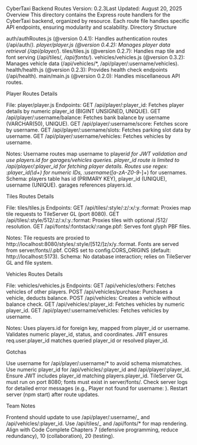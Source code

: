 CyberTaxi Backend Routes
Version: 0.2.3Last Updated: August 20, 2025
Overview
This directory contains the Express route handlers for the CyberTaxi backend, organized by resource. Each route file handles specific API endpoints, ensuring modularity and scalability.
Directory Structure

auth/authRoutes.js (@version 0.4.1): Handles authentication routes (/api/auth/_).
player/player.js (@version 0.4.2): Manages player data retrieval (/api/player/_).
tiles/tiles.js (@version 0.2.7): Handles map tile and font serving (/api/tiles/_, /api/fonts/_).
vehicles/vehicles.js (@version 0.3.2): Manages vehicle data (/api/vehicles/\*, /api/player/:username/vehicles).
health/health.js (@version 0.2.3): Provides health check endpoints (/api/health).
main/main.js (@version 0.2.0): Handles miscellaneous API routes.

Player Routes Details

File: player/player.js
Endpoints:
GET /api/player/:player_id: Fetches player details by numeric player_id (BIGINT UNSIGNED, UNIQUE).
GET /api/player/:username/balance: Fetches bank balance by username (VARCHAR(50), UNIQUE).
GET /api/player/:username/score: Fetches score by username.
GET /api/player/:username/slots: Fetches parking slot data by username.
GET /api/player/:username/vehicles: Fetches vehicles by username.

Notes:
Username routes map username to player*id for JWT validation and use players.id for garages/vehicles queries.
player_id route is limited to /api/player/:player_id for fetching player details.
Routes use regex: :player_id(\\d+) for numeric IDs, :username([a-zA-Z0-9*-]+) for usernames.
Schema: players table has id (PRIMARY KEY), player_id (UNIQUE), username (UNIQUE). garages references players.id.

Tiles Routes Details

File: tiles/tiles.js
Endpoints:
GET /api/tiles/:style/:z/:x/:y.:format: Proxies map tile requests to TileServer GL (port 8080).
GET /api/tiles/:style/512/:z/:x/:y.:format: Proxies tiles with optional /512/ resolution.
GET /api/fonts/:fontstack/:range.pbf: Serves font glyph PBF files.

Notes:
Tile requests are proxied to http://localhost:8080/styles/:style/[512/]z/x/y.:format.
Fonts are served from server/fonts/<fontstack>/<range>.pbf.
CORS set to config.CORS_ORIGINS (default: http://localhost:5173).
Schema: No database interaction; relies on TileServer GL and file system.

Vehicles Routes Details

File: vehicles/vehicles.js
Endpoints:
GET /api/vehicles/others: Fetches vehicles of other players.
POST /api/vehicles/purchase: Purchases a vehicle, deducts balance.
POST /api/vehicles: Creates a vehicle without balance check.
GET /api/vehicles/:player_id: Fetches vehicles by numeric player_id.
GET /api/player/:username/vehicles: Fetches vehicles by username.

Notes:
Uses players.id for foreign key, mapped from player_id or username.
Validates numeric player_id, status, and coordinates.
JWT ensures req.user.player_id matches queried player_id or resolved player_id.

Gotchas

Use username for /api/player/:username/\* to avoid schema mismatches.
Use numeric player_id for /api/vehicles/:player_id and /api/player/:player_id.
Ensure JWT includes player_id matching players.player_id.
TileServer GL must run on port 8080; fonts must exist in server/fonts/.
Check server logs for detailed error messages (e.g., Player not found for username: <username>).
Restart server (npm start) after route updates.

Team Notes

Frontend should update to use /api/player/:username/_ and /api/vehicles/:player_id. Use /api/tiles/_ and /api/fonts/\* for map rendering.
Align with Code Complete Chapters 7 (defensive programming, reduce redundancy), 10 (collaboration), 20 (testing).
